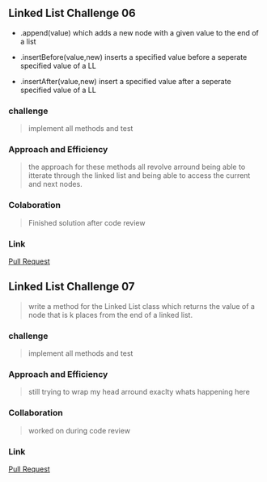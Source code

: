 ## Linked List Challenge 06

- .append(value) which adds a new node with a given value to the end of a list

- .insertBefore(value,new) inserts a specified value before a seperate specified value of a LL

- .insertAfter(value,new) insert a specified value after a seperate specified value of a LL

### challenge

 > implement all methods and test

### Approach and Efficiency
> the approach for these methods all revolve arround being able to itterate through the linked list and being able to access the current and next nodes.

### Colaboration 

> Finished solution after code review

### Link

[Pull Request](https://github.com/bjgman12/data-structures-and-algorithms/pull/25)

## Linked List Challenge 07 

> write a method for the Linked List class which returns the value of a node  that is k places from the end of a linked list. 

### challenge

> implement all methods and test

### Approach and Efficiency

> still trying to wrap my head arround exaclty whats happening here

### Collaboration

> worked on during code review

### Link 

[Pull Request](https://github.com/bjgman12/data-structures-and-algorithms/pull/26)


